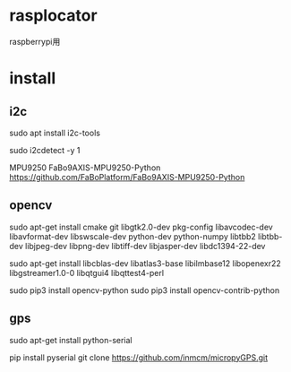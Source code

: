 # rasplocator
raspberrypi用


# install

## i2c
sudo apt install i2c-tools

sudo i2cdetect -y 1

MPU9250
FaBo9AXIS-MPU9250-Python
https://github.com/FaBoPlatform/FaBo9AXIS-MPU9250-Python

## opencv

sudo apt-get install cmake git libgtk2.0-dev pkg-config libavcodec-dev libavformat-dev libswscale-dev python-dev python-numpy libtbb2 libtbb-dev libjpeg-dev libpng-dev libtiff-dev libjasper-dev libdc1394-22-dev

sudo apt-get install libcblas-dev libatlas3-base libilmbase12 libopenexr22 libgstreamer1.0-0 libqtgui4 libqttest4-perl

sudo pip3 install opencv-python
sudo pip3 install opencv-contrib-python

## gps

sudo apt-get install python-serial

pip install pyserial
git clone https://github.com/inmcm/micropyGPS.git

